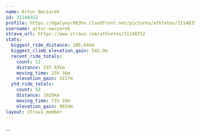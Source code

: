 ```yaml
---
name: Artur Owczarek
id: 31148352
profile: https://dgalywyr863hv.cloudfront.net/pictures/athletes/31148352/15906846/1/large.jpg
username: artur-owczarek
strava_url: https://www.strava.com/athletes/31148352
stats:
  biggest_ride_distance: 106.64km
  biggest_climb_elevation_gain: 542.9m
  recent_ride_totals:
    count: 12
    distance: 297.83km
    moving_time: 15h 36m
    elevation_gain: 3217m
  ytd_ride_totals:
    count: 53
    distance: 1029km
    moving_time: 71h 28m
    elevation_gain: 9024m
layout: strava_member
--- 
```

...
